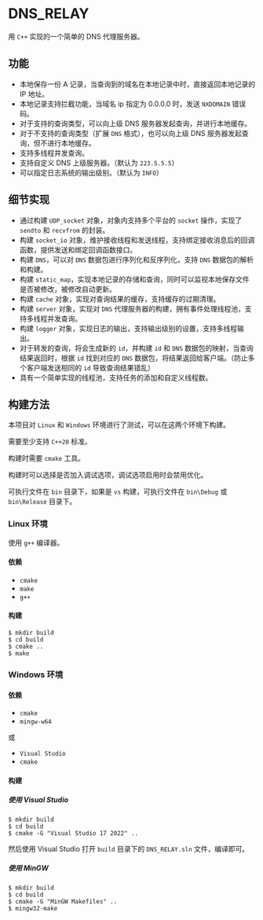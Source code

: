 # DNS_RELAY

用 `C++` 实现的一个简单的 DNS 代理服务器。

## 功能

- 本地保存一份 A 记录，当查询到的域名在本地记录中时，直接返回本地记录的 IP 地址。
- 本地记录支持拦截功能，当域名 ip 指定为 0.0.0.0 时，发送 `NXDOMAIN` 错误码。
- 对于支持的查询类型，可以向上级 DNS 服务器发起查询，并进行本地缓存。
- 对于不支持的查询类型（扩展 `DNS` 格式），也可以向上级 DNS 服务器发起查询，但不进行本地缓存。
- 支持多线程并发查询。
- 支持自定义 DNS 上级服务器。（默认为 `223.5.5.5`）
- 可以指定日志系统的输出级别。（默认为 `INFO`）

## 细节实现

- 通过构建 `UDP_socket` 对象，对象内支持多个平台的 `socket` 操作，实现了 `sendto` 和 `recvfrom` 的封装。
- 构建 `socket_io` 对象，维护接收线程和发送线程，支持绑定接收消息后的回调函数，提供发送和绑定回调函数接口。
- 构建 `DNS`，可以对 `DNS` 数据包进行序列化和反序列化，支持 `DNS` 数据包的解析和构建。
- 构建 `static_map`，实现本地记录的存储和查询，同时可以监视本地保存文件是否被修改，被修改自动更新。
- 构建 `cache` 对象，实现对查询结果的缓存，支持缓存的过期清理。
- 构建 `server` 对象，实现对 `DNS` 代理服务器的构建，拥有事件处理线程池，支持多线程并发查询。
- 构建 `logger` 对象，实现日志的输出，支持输出级别的设置，支持多线程输出。
- 对于转发的查询，将会生成新的 `id`，并构建 `id` 和 `DNS` 数据包的映射，当查询结果返回时，根据 `id` 找到对应的 `DNS` 数据包，将结果返回给客户端。（防止多个客户端发送相同的 `id` 导致查询结果错乱）
- 具有一个简单实现的线程池，支持任务的添加和自定义线程数。

## 构建方法

本项目对 `Linux` 和 `Windows` 环境进行了测试，可以在这两个环境下构建。

需要至少支持 `C++20` 标准。

构建时需要 `cmake` 工具。

构建时可以选择是否加入调试选项，调试选项启用时会禁用优化。

可执行文件在 `bin` 目录下，如果是 `vs` 构建，可执行文件在 `bin\Debug` 或 `bin\Release` 目录下。

### Linux 环境

使用 `g++` 编译器。

#### 依赖

- `cmake`
- `make`
- `g++`

#### 构建

```shell
$ mkdir build
$ cd build
$ cmake ..
$ make
```

### Windows 环境

#### 依赖

- `cmake`
- `mingw-w64`

或

- `Visual Studio`
- `cmake`

#### 构建

##### 使用 Visual Studio

```shell
$ mkdir build
$ cd build
$ cmake -G "Visual Studio 17 2022" ..
```

然后使用 Visual Studio 打开 `build` 目录下的 `DNS_RELAY.sln` 文件，编译即可。

##### 使用 MinGW

```shell
$ mkdir build
$ cd build
$ cmake -G "MinGW Makefiles" ..
$ mingw32-make
```